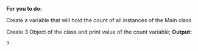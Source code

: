 **For you to do:**

Create a variable that will hold the count of all instances of the Main class

Create 3 Object of the class and print value of the count variable;
**Output:**

```
3
```